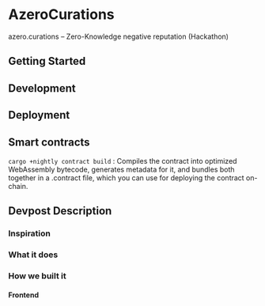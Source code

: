 # AzeroCurations 


azero.curations – Zero-Knowledge negative reputation (Hackathon)


## Getting Started


## Development



## Deployment






## Smart contracts 

``` cargo +nightly contract build ``` :
Compiles the contract into optimized WebAssembly bytecode, generates metadata for it, and bundles both together in a <name>.contract file, which you can use for deploying the contract on-chain.
  
 
 
## Devpost Description

 
### Inspiration
  
  
### What it does
  
  
### How we built it
  
  
  
#### Frontend

  
  

